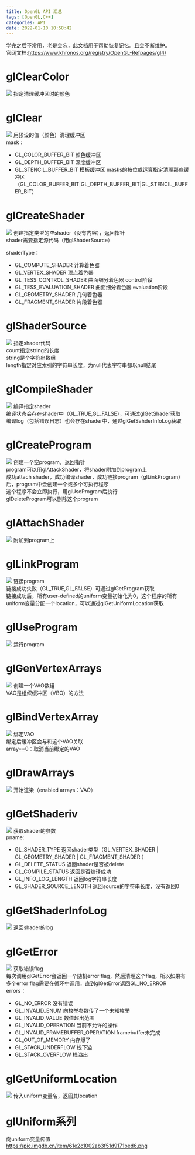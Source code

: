 ```yaml
---
title: OpenGL API 汇总
tags: [OpenGL,C++]
categories: API
date: 2022-01-10 10:58:42
---
```

学完之后不常用，老是会忘，此文档用于帮助恢复记忆。且会不断维护。  
官网文档:<https://www.khronos.org/registry/OpenGL-Refpages/gl4/>

# glClearColor 
![](https://pic.imgdb.cn/item/61dbcf872ab3f51d918cf948.png)
指定清理缓冲区时的颜色

# glClear
![](https://pic.imgdb.cn/item/61dbd02b2ab3f51d918d7f4d.png)
用预设的值（颜色）清理缓冲区  
mask：
* GL_COLOR_BUFFER_BIT 颜色缓冲区
* GL_DEPTH_BUFFER_BIT 深度缓冲区
* GL_STENCIL_BUFFER_BIT 模板缓冲区
masks的按位或运算指定清理那些缓冲区（GL_COLOR_BUFFER_BIT|GL_DEPTH_BUFFER_BIT|GL_STENCIL_BUFFER_BIT）

# glCreateShader
![](https://pic.imgdb.cn/item/61dbd2c22ab3f51d918fba41.png)
创建指定类型的空shader（没有内容），返回指针  
shader需要指定源代码（用glShaderSource）  

shaderType：
* GL_COMPUTE_SHADER 计算着色器
* GL_VERTEX_SHADER 顶点着色器
* GL_TESS_CONTROL_SHADER 曲面细分着色器 control阶段
* GL_TESS_EVALUATION_SHADER 曲面细分着色器 evaluation阶段
* GL_GEOMETRY_SHADER 几何着色器
* GL_FRAGMENT_SHADER 片段着色器

# glShaderSource
![](https://pic.imgdb.cn/item/61dbd5772ab3f51d9191c76a.png)
指定shader代码  
count指定string的长度  
string是个字符串数组  
length指定对应索引的字符串长度，为null代表字符串都以null结尾

# glCompileShader
![](https://pic.imgdb.cn/item/61dbdd1a2ab3f51d9197d5ce.png)
编译指定shader  
编译状态会存在shader中（GL_TRUE,GL_FALSE），可通过glGetShader获取  
编译log（包括错误日志）也会存在shader中，通过glGetSahderInfoLog获取  

# glCreateProgram
![](https://pic.imgdb.cn/item/61dbdd412ab3f51d9197faa1.png)
创建一个空program，返回指针  
program可以用glAttackShader，将shader附加到program上  
成功attach shader，成功编译shader，成功链接program（glLinkProgram）后，program中会创建一个或多个可执行程序  
这个程序不会立即执行，用glUseProgram后执行  
glDeleteProgram可以删除这个program  

# glAttachShader
![](https://pic.imgdb.cn/item/61dbdd5d2ab3f51d91980ffc.png)
附加到program上

# glLinkProgram
![](https://pic.imgdb.cn/item/61dbe11f2ab3f51d919bb61f.png)
链接program  
链接成功失败（GL_TRUE,GL_FALSE）可通过glGetProgram获取  
链接成功后，所有user-defined的uniform变量初始化为0，这个程序的所有uniform变量分配一个location，可以通过glGetUniformLocation获取  

# glUseProgram
![](https://pic.imgdb.cn/item/61dbe1562ab3f51d919be72e.png)
运行program

# glGenVertexArrays
![](https://pic.imgdb.cn/item/61dbe1c32ab3f51d919c4df4.png)
创建一个VAO数组  
VAO是组织缓冲区（VBO）的方法

# glBindVertexArray
![](https://pic.imgdb.cn/item/61dbf5db2ab3f51d91afafcb.png)
绑定VAO  
绑定后缓冲区会与和这个VAO关联  
array==0：取消当前绑定的VAO

# glDrawArrays
![](https://pic.imgdb.cn/item/61dbf2672ab3f51d91abcdce.png)
开始渲染（enabled arrays：VAO）  

# glGetShaderiv
![](https://pic.imgdb.cn/item/61e0efaa2ab3f51d91097c4c.png)
获取shader的参数  
pname:
* GL_SHADER_TYPE 返回shader类型（GL_VERTEX_SHADER | GL_GEOMETRY_SHADER | GL_FRAGMENT_SHADER ）
* GL_DELETE_STATUS 返回shader是否被delete
* GL_COMPILE_STATUS 返回是否编译成功
* GL_INFO_LOG_LENGTH 返回log字符串长度
* GL_SHADER_SOURCE_LENGTH 返回source的字符串长度，没有返回0

# glGetShaderInfoLog
![](https://pic.imgdb.cn/item/61e0f0f22ab3f51d910a7b3b.png)
返回shader的log

# glGetError
![](https://pic.imgdb.cn/item/61e0f2a32ab3f51d910bc09e.png)
获取错误flag  
每次调用glGetError会返回一个随机error flag，然后清理这个flag，所以如果有多个error flag需要在循环中调用，直到glGetError返回GL_NO_ERROR  
errors：
* GL_NO_ERROR 没有错误
* GL_INVALID_ENUM 向枚举参数传了一个未知枚举
* GL_INVALID_VALUE 数值超出范围
* GL_INVALID_OPERATION 当前不允许的操作
* GL_INVALID_FRAMEBUFFER_OPERATION framebuffer未完成
* GL_OUT_OF_MEMORY 内存爆了
* GL_STACK_UNDERFLOW 栈下溢
* GL_STACK_OVERFLOW 栈溢出

# glGetUniformLocation 
![](https://pic.imgdb.cn/item/61e1263a2ab3f51d91367378.png)
传入uniform变量名，返回其location

# glUniform系列
向uniform变量传值
https://pic.imgdb.cn/item/61e2c1002ab3f51d9171bed6.png